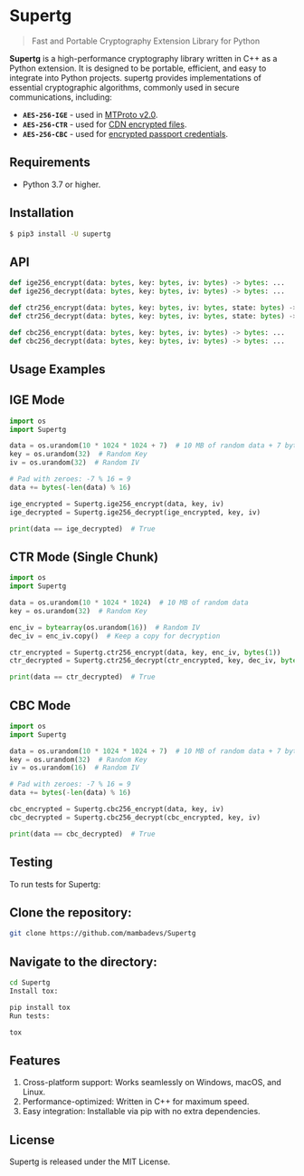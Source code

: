 # Supertg

> Fast and Portable Cryptography Extension Library for Python

**Supertg** is a high-performance cryptography library written in C++ as a Python extension. It is designed to be portable, efficient, and easy to integrate into Python projects. supertg provides implementations of essential cryptographic algorithms, commonly used in secure communications, including:

- **`AES-256-IGE`** - used in [MTProto v2.0](https://core.telegram.org/mtproto).
- **`AES-256-CTR`** - used for [CDN encrypted files](https://core.telegram.org/cdn).
- **`AES-256-CBC`** - used for [encrypted passport credentials](https://core.telegram.org/passport).

## Requirements

- Python 3.7 or higher.

## Installation

``` bash
$ pip3 install -U supertg
```

## API
```python
def ige256_encrypt(data: bytes, key: bytes, iv: bytes) -> bytes: ...
def ige256_decrypt(data: bytes, key: bytes, iv: bytes) -> bytes: ...

def ctr256_encrypt(data: bytes, key: bytes, iv: bytes, state: bytes) -> bytes: ...
def ctr256_decrypt(data: bytes, key: bytes, iv: bytes, state: bytes) -> bytes: ...

def cbc256_encrypt(data: bytes, key: bytes, iv: bytes) -> bytes: ...
def cbc256_decrypt(data: bytes, key: bytes, iv: bytes) -> bytes: ...
```

## Usage Examples

## IGE Mode
```python
import os
import Supertg

data = os.urandom(10 * 1024 * 1024 + 7)  # 10 MB of random data + 7 bytes to show padding
key = os.urandom(32)  # Random Key
iv = os.urandom(32)  # Random IV

# Pad with zeroes: -7 % 16 = 9
data += bytes(-len(data) % 16)

ige_encrypted = Supertg.ige256_encrypt(data, key, iv)
ige_decrypted = Supertg.ige256_decrypt(ige_encrypted, key, iv)

print(data == ige_decrypted)  # True
```

## CTR Mode (Single Chunk)

```python
import os
import Supertg

data = os.urandom(10 * 1024 * 1024)  # 10 MB of random data
key = os.urandom(32)  # Random Key

enc_iv = bytearray(os.urandom(16))  # Random IV
dec_iv = enc_iv.copy()  # Keep a copy for decryption

ctr_encrypted = Supertg.ctr256_encrypt(data, key, enc_iv, bytes(1))
ctr_decrypted = Supertg.ctr256_decrypt(ctr_encrypted, key, dec_iv, bytes(1))

print(data == ctr_decrypted)  # True
```

## CBC Mode

```python
import os
import Supertg

data = os.urandom(10 * 1024 * 1024 + 7)  # 10 MB of random data + 7 bytes to show padding
key = os.urandom(32)  # Random Key
iv = os.urandom(16)  # Random IV

# Pad with zeroes: -7 % 16 = 9
data += bytes(-len(data) % 16)

cbc_encrypted = Supertg.cbc256_encrypt(data, key, iv)
cbc_decrypted = Supertg.cbc256_decrypt(cbc_encrypted, key, iv)

print(data == cbc_decrypted)  # True
```

## Testing

To run tests for Supertg:

## Clone the repository:

```bash
git clone https://github.com/mambadevs/Supertg
```

## Navigate to the directory:

```bash
cd Supertg
Install tox:
```

```bash
pip install tox
Run tests:
```

```bash
tox
```
## Features

1. Cross-platform support: Works seamlessly on Windows, macOS, and Linux.
2. Performance-optimized: Written in C++ for maximum speed.
3. Easy integration: Installable via pip with no extra dependencies.

## License
Supertg is released under the MIT License.
